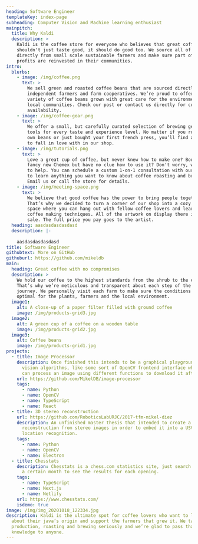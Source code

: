 ```yaml
---
heading: Software Engineer
templateKey: index-page
subheading: Computer Vision and Machine learning enthusiast
mainpitch:
  title: Why Kaldi
  description: >
    Kaldi is the coffee store for everyone who believes that great coffee
    shouldn't just taste good, it should do good too. We source all of our beans
    directly from small scale sustainable farmers and make sure part of the
    profits are reinvested in their communities.
intro:
  blurbs:
    - image: /img/coffee.png
      text: >
        We sell green and roasted coffee beans that are sourced directly from
        independent farmers and farm cooperatives. We’re proud to offer a
        variety of coffee beans grown with great care for the environment and
        local communities. Check our post or contact us directly for current
        availability.
    - image: /img/coffee-gear.png
      text: >
        We offer a small, but carefully curated selection of brewing gear and
        tools for every taste and experience level. No matter if you roast your
        own beans or just bought your first french press, you’ll find a gadget
        to fall in love with in our shop.
    - image: /img/tutorials.png
      text: >
        Love a great cup of coffee, but never knew how to make one? Bought a
        fancy new Chemex but have no clue how to use it? Don't worry, we’re here
        to help. You can schedule a custom 1-on-1 consultation with our baristas
        to learn anything you want to know about coffee roasting and brewing.
        Email us or call the store for details.
    - image: /img/meeting-space.png
      text: >
        We believe that good coffee has the power to bring people together.
        That’s why we decided to turn a corner of our shop into a cozy meeting
        space where you can hang out with fellow coffee lovers and learn about
        coffee making techniques. All of the artwork on display there is for
        sale. The full price you pay goes to the artist.
  heading: aasdasdasdasdasd
  description: |-
    
    aasdasdasdasdasd
title: Software Engineer
githubtext: More on GitHub
githuburl: https://github.com/mikeldb
main:
  heading: Great coffee with no compromises
  description: >
    We hold our coffee to the highest standards from the shrub to the cup.
    That’s why we’re meticulous and transparent about each step of the coffee’s
    journey. We personally visit each farm to make sure the conditions are
    optimal for the plants, farmers and the local environment.
  image1:
    alt: A close-up of a paper filter filled with ground coffee
    image: /img/products-grid3.jpg
  image2:
    alt: A green cup of a coffee on a wooden table
    image: /img/products-grid2.jpg
  image3:
    alt: Coffee beans
    image: /img/products-grid1.jpg
projects:
  - title: Image Processor
    description: Once finished this intends to be a graphical playground of computer
      vision algorithms, like some sort of OpenCV frontend interface where one
      can process an image using different functions to download it afterwards.
    url: https://github.com/MikelDB/image-processor
    tags:
      - name: Python
      - name: OpenCV
      - name: TypeScript
      - name: React
  - title: 3D stereo reconstruction
    url: https://github.com/RoboticsLabURJC/2017-tfm-mikel-diez
    description: An unfinished master thesis that intended to create a 3D
      reconstruction from stereo images in order to embed it into a USV for
      location recognition.
    tags:
      - name: Python
      - name: OpenCV
      - name: Electron
  - title: Chesstats
    description: Chesstats is a chess.com statistics site, just search for a user on
      a certain month to see the results for each opening.
    tags:
      - name: TypeScript
      - name: Next.js
      - name: Netlify
    url: https://www.chesstats.com/
    isdemo: true
image: /img/img_20201018_122334.jpg
description: Kaldi is the ultimate spot for coffee lovers who want to learn
  about their java’s origin and support the farmers that grew it. We take coffee
  production, roasting and brewing seriously and we’re glad to pass that
  knowledge to anyone.
---
```

